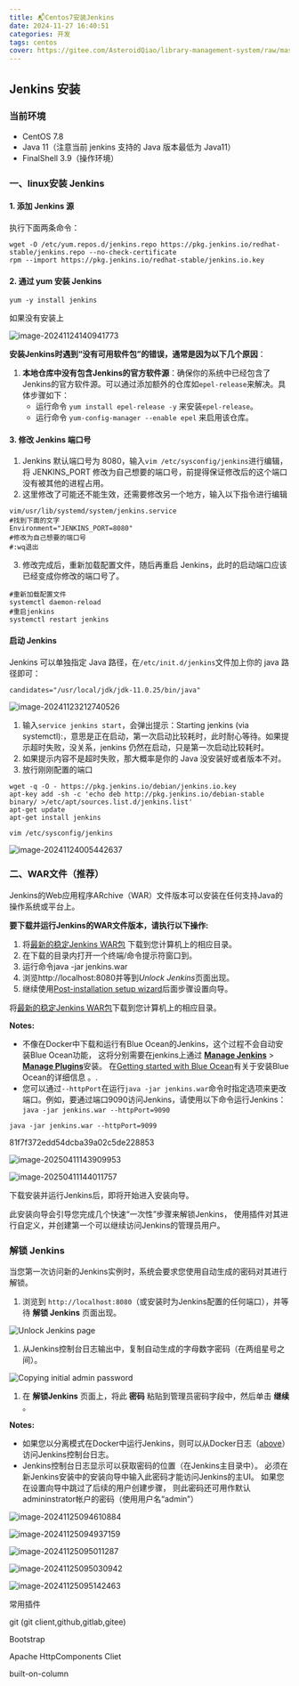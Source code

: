 ```yaml
---
title: 📬Centos7安装Jenkins
date: 2024-11-27 16:40:51
categories: 开发
tags: centos
cover: https://gitee.com/AsteroidQiao/library-management-system/raw/master/book-avatar/17328625687471732862567977.png
---
```

## Jenkins 安装

### 当前环境

- CentOS 7.8
- Java 11（注意当前 jenkins 支持的 Java 版本最低为 Java11）
- FinalShell 3.9（操作环境）

### 一、linux安装 Jenkins

#### 1. 添加 Jenkins 源

执行下面两条命令：

```shell
wget -O /etc/yum.repos.d/jenkins.repo https://pkg.jenkins.io/redhat-stable/jenkins.repo --no-check-certificate
rpm --import https://pkg.jenkins.io/redhat-stable/jenkins.io.key
```

#### 2. 通过 yum 安装 Jenkins

```shell
yum -y install jenkins
```

如果没有安装上

![image-20241124140941773](https://gitee.com/AsteroidQiao/library-management-system/raw/master/typora/2024-11-24/613eee72242fa7dc6fa6c2b5c538ed6c.png)

**安装Jenkins时遇到“没有可用软件包”的错误，通常是因为以下几个原因**‌：

1. ‌**本地仓库中没有包含Jenkins的官方软件源**‌：确保你的系统中已经包含了Jenkins的官方软件源。可以通过添加额外的仓库如`epel-release`来解决。具体步骤如下：
   - 运行命令 `yum install epel-release -y` 来安装`epel-release`。
   - 运行命令 `yum-config-manager --enable epel` 来启用该仓库‌。



#### 3. 修改 Jenkins 端口号

1. Jenkins 默认端口号为 8080，输入`vim /etc/sysconfig/jenkins`进行编辑，将 JENKINS_PORT 修改为自己想要的端口号，前提得保证修改后的这个端口没有被其他的进程占用。
2. 这里修改了可能还不能生效，还需要修改另一个地方，输入以下指令进行编辑

```shell
vim/usr/lib/systemd/system/jenkins.service
#找到下面的文字 
Environment="JENKINS_PORT=8080"
#修改为自己想要的端口号 
#:wq退出
```

 3. 修改完成后，重新加载配置文件，随后再重启 Jenkins，此时的启动端口应该已经变成你修改的端口号了。

```shell
#重新加载配置文件 
systemctl daemon-reload
#重启jenkins 
systemctl restart jenkins
```

#### 启动 Jenkins

Jenkins 可以单独指定 Java 路径，在`/etc/init.d/jenkins`文件加上你的 java 路径即可：

```
candidates="/usr/local/jdk/jdk-11.0.25/bin/java"
```

![image-20241123212740526](https://gitee.com/AsteroidQiao/library-management-system/raw/master/typora/2024-11-23/ec9df1e3417b524f11e9e1bd488fe209.png)

1. 输入`service jenkins start`，会弹出提示：Starting jenkins (via systemctl):，意思是正在启动，第一次启动比较耗时，此时耐心等待。如果提示超时失败，没关系，jenkins 仍然在启动，只是第一次启动比较耗时。
2. 如果提示内容不是超时失败，那大概率是你的 Java 没安装好或者版本不对。
3. 放行刚刚配置的端口

```
wget -q -O - https://pkg.jenkins.io/debian/jenkins.io.key 
apt-key add -sh -c 'echo deb http://pkg.jenkins.io/debian-stable binary/ >/etc/apt/sources.list.d/jenkins.list'
apt-get update
apt-get install jenkins
```

```
vim /etc/sysconfig/jenkins
```

![image-20241124005442637](https://gitee.com/AsteroidQiao/library-management-system/raw/master/typora/2024-11-24/c580df8553b9755f72d1193ada7b8c64.png)



### 二、WAR文件（推荐）

Jenkins的Web应用程序ARchive（WAR）文件版本可以安装在任何支持Java的操作系统或平台上。

**要下载并运行Jenkins的WAR文件版本，请执行以下操作:**

1. 将[最新的稳定Jenkins WAR包](http://mirrors.jenkins.io/war-stable/latest/jenkins.war) 下载到您计算机上的相应目录。
2. 在下载的目录内打开一个终端/命令提示符窗口到。
3. 运行命令java -jar jenkins.war
4. 浏览http://localhost:8080并等到*Unlock Jenkins*页面出现。
5. 继续使用[Post-installation setup wizard](https://www.jenkins.io/zh/doc/book/installing/#setup-wizard)后面步骤设置向导。

将[最新的稳定Jenkins WAR包](http://mirrors.jenkins.io/war-stable/latest/jenkins.war)下载到您计算机上的相应目录。

**Notes:**

- 不像在Docker中下载和运行有Blue Ocean的Jenkins，这个过程不会自动安装Blue Ocean功能， 这将分别需要在jenkins上通过 [**Manage Jenkins**](https://www.jenkins.io/zh/doc/book/managing) > [**Manage Plugins**](https://www.jenkins.io/zh/doc/book/managing/plugins/)安装。 在[Getting started with Blue Ocean](https://www.jenkins.io/zh/doc/book/blueocean/getting-started/)有关于安装Blue Ocean的详细信息 。.
- 您可以通过`--httpPort`在运行`java -jar jenkins.war`命令时指定选项来更改端口。例如，要通过端口9090访问Jenkins，请使用以下命令运行Jenkins： `java -jar jenkins.war --httpPort=9090`

```
java -jar jenkins.war --httpPort=9099
```

81f7f372edd54dcba39a02c5de228853

![image-20250411143909953](https://gitee.com/AsteroidQiao/library-management-system/raw/master/typora/2025-04-11/ef556edf33ee799d1e08d277b5b47877.png)

![image-20250411144011757](https://gitee.com/AsteroidQiao/library-management-system/raw/master/typora/2025-04-11/a1857537cd4db85634c46a28a3c4913a.png)

下载安装并运行Jenkins后，即将开始进入安装向导。

此安装向导会引导您完成几个快速“一次性”步骤来解锁Jenkins， 使用插件对其进行自定义，并创建第一个可以继续访问Jenkins的管理员用户。

### 解锁 Jenkins

当您第一次访问新的Jenkins实例时，系统会要求您使用自动生成的密码对其进行解锁。

1. 浏览到 `http://localhost:8080`（或安装时为Jenkins配置的任何端口），并等待 **解锁 Jenkins** 页面出现。

![Unlock Jenkins page](https://www.jenkins.io/zh/doc/book/resources/tutorials/setup-jenkins-01-unlock-jenkins-page.jpg)

1. 从Jenkins控制台日志输出中，复制自动生成的字母数字密码（在两组星号之间）。

![Copying initial admin password](https://www.jenkins.io/zh/doc/book/resources/tutorials/setup-jenkins-02-copying-initial-admin-password.png)

1. 在 **解锁Jenkins** 页面上，将此 **密码** 粘贴到管理员密码字段中，然后单击 **继续** 。

**Notes:**

- 如果您以分离模式在Docker中运行Jenkins，则可以从Docker日志（[above](https://www.jenkins.io/zh/doc/book/installing/#accessing-the-jenkins-console-log-through-docker-logs)） 访问Jenkins控制台日志。
- Jenkins控制台日志显示可以获取密码的位置（在Jenkins主目录中）。 必须在新Jenkins安装中的安装向导中输入此密码才能访问Jenkins的主UI。 如果您在设置向导中跳过了后续的用户创建步骤， 则此密码还可用作默认admininstrator帐户的密码（使用用户名“admin”）

![image-20241125094610884](https://gitee.com/AsteroidQiao/library-management-system/raw/master/typora/2024-11-25/4f364e45dcc6e06706c565bff67fc796.png)



![image-20241125094937159](https://gitee.com/AsteroidQiao/library-management-system/raw/master/typora/2024-11-25/84f9ea466573edfb39ac945cfc80dcac.png)





![image-20241125095011287](https://gitee.com/AsteroidQiao/library-management-system/raw/master/typora/2024-11-25/6e04161c794eb8f403ecc1898a4cb0ce.png)





![image-20241125095030942](https://gitee.com/AsteroidQiao/library-management-system/raw/master/typora/2024-11-25/40d5f37b30728cc89bef430536a7e750.png)



![image-20241125095142463](https://gitee.com/AsteroidQiao/library-management-system/raw/master/typora/2024-11-25/ff91ecec2214ec33a11c4aedae84eb91.png)







常用插件

git (git client,github,gitlab,gitee)

Bootstrap

Apache HttpComponents Cliet

built-on-column

